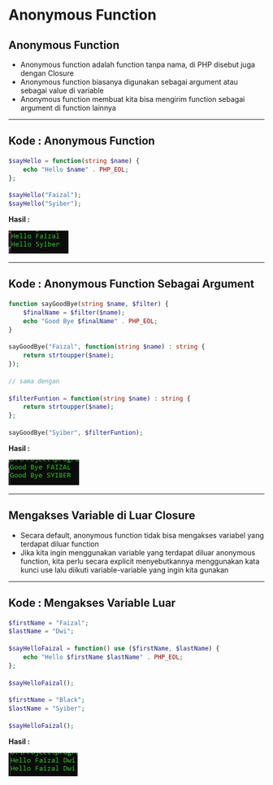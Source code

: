 # Anonymous Function

## Anonymous Function

- Anonymous function adalah function tanpa nama, di PHP disebut juga dengan Closure
- Anonymous function biasanya digunakan sebagai argument atau sebagai value di variable
- Anonymous function membuat kita bisa mengirim function sebagai argument di function lainnya

---

## Kode : Anonymous Function

```php
$sayHello = function(string $name) {
    echo "Hello $name" . PHP_EOL;
};

$sayHello("Faizal");
$sayHello("Syiber");
```

**Hasil :**

![1](../assets/img/33/1.webp)

---

## Kode : Anonymous Function Sebagai Argument

```php
function sayGoodBye(string $name, $filter) {
    $finalName = $filter($name);
    echo "Good Bye $finalName" . PHP_EOL;
}

sayGoodBye("Faizal", function(string $name) : string {
    return strtoupper($name);
});

// sama dengan

$filterFuntion = function(string $name) : string {
    return strtoupper($name);
};

sayGoodBye("Syiber", $filterFuntion);
```

**Hasil :**

![2](../assets/img/33/2.webp)

---

## Mengakses Variable di Luar Closure

- Secara default, anonymous function tidak bisa mengakses variabel yang terdapat diluar function
- Jika kita ingin menggunakan variable yang terdapat diluar anonymous function, kita perlu secara explicit menyebutkannya menggunakan kata kunci use lalu diikuti variable-variable yang ingin kita gunakan

---

## Kode : Mengakses Variable Luar

```php
$firstName = "Faizal";
$lastName = "Dwi";

$sayHelloFaizal = function() use ($firstName, $lastName) {
    echo "Hello $firstName $lastName" . PHP_EOL;
};

$sayHelloFaizal();

$firstName = "Black";
$lastName = "Syiber";

$sayHelloFaizal();
```

**Hasil :**

![3](../assets/img/33/3.webp)
